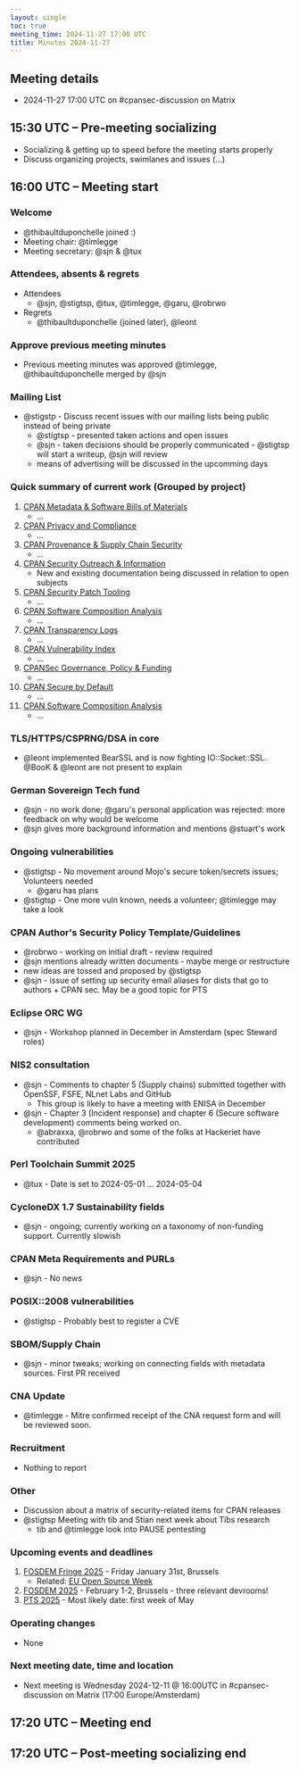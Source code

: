 ```yaml
---
layout: single
toc: true
meeting_time: 2024-11-27 17:00 UTC
title: Minutes 2024-11-27
---
```


## Meeting details

* 2024-11-27 17:00 UTC on #cpansec-discussion on Matrix

## 15:30 UTC – Pre-meeting socializing

*   Socializing & getting up to speed before the meeting starts properly
*   Discuss organizing projects, swimlanes and issues (...)

## 16:00 UTC – Meeting start

### Welcome

*   @thibaultduponchelle joined :)
*   Meeting chair: @timlegge
*   Meeting secretary: @sjn & @tux

### Attendees, absents & regrets

*   Attendees
    * @sjn, @stigtsp, @tux, @timlegge, @garu, @robrwo
*   Regrets
    * @thibaultduponchelle (joined later), @leont

### Approve previous meeting minutes
*   Previous meeting minutes was approved @timlegge, @thibaultduponchelle merged by @sjn

### Mailing List
*   @stigstp - Discuss recent issues with our mailing lists being public instead of being private
    * @stigtsp - presented taken actions and open issues
    * @sjn - taken decisions should be properly communicated - @stigtsp will start a writeup, @sjn will review
    * means of advertising will be discussed in the upcomming days

### Quick summary of current work (Grouped by project)

1.  [CPAN Metadata & Software Bills of Materials](https://github.com/orgs/CPAN-Security/projects/1)
    *   …
2.  [CPAN Privacy and Compliance](https://github.com/orgs/CPAN-Security/projects/9)
    *   …
3.  [CPAN Provenance & Supply Chain Security](https://github.com/orgs/CPAN-Security/projects/3)
    *   …
4.  [CPAN Security Outreach & Information](https://github.com/orgs/CPAN-Security/projects/12)
    *   New and existing documentation being discussed in relation to open subjects
5.  [CPAN Security Patch Tooling](https://github.com/orgs/CPAN-Security/projects/11)
    *   …
6.  [CPAN Software Composition Analysis](https://github.com/orgs/CPAN-Security/projects/6)
    *   …
7.  [CPAN Transparency Logs](https://github.com/orgs/CPAN-Security/projects/2)
    *   …
8.  [CPAN Vulnerability Index](https://github.com/orgs/CPAN-Security/projects/10)
    *   …
9.  [CPANSec Governance, Policy & Funding](https://github.com/orgs/CPAN-Security/projects/7)
    *   …
10. [CPAN Secure by Default](https://github.com/orgs/CPAN-Security/projects/15)
    *   …
11. [CPAN Software Composition Analysis](https://github.com/orgs/CPAN-Security/projects/6)
    *   …

### TLS/HTTPS/CSPRNG/DSA in core
*   @leont implemented BearSSL and is now fighting IO::Socket::SSL. @BooK & @leont are not present to explain

### German Sovereign Tech fund
*   @sjn - no work done; @garu's personal application was rejected: more feedback on why would be welcome
*   @sjn gives more background information and mentions @stuart's work

### Ongoing vulnerabilities
*   @stigtsp - No movement around Mojo's secure token/secrets issues; Volunteers needed
    * @garu has plans
*   @stigtsp - One more vuln known, needs a volunteer; @timlegge may take a look

### CPAN Author's Security Policy Template/Guidelines
*   @robrwo - working on initial draft - review required
*   @sjn mentions already written documents - maybe merge or restructure
*   new ideas are tossed and proposed by @stigtsp
*   @sjn - issue of setting up security email aliases for dists that go to authors + CPAN sec. May be a good topic for PTS

### Eclipse ORC WG
*   @sjn - Workshop planned in December in Amsterdam (spec Steward roles)

### NIS2 consultation
*   @sjn - Comments to chapter 5 (Supply chains) submitted together with OpenSSF, FSFE, NLnet Labs and GitHub
    * This group is likely to have a meeting with ENISA in December
*   @sjn - Chapter 3 (Incident response) and chapter 6 (Secure software development) comments being worked on.
    * @abraxxa, @robrwo and some of the folks at Hackeriet have contributed

### Perl Toolchain Summit 2025
*   @tux - Date is set to 2024-05-01 … 2024-05-04

### CycloneDX 1.7 Sustainability fields
*   @sjn - ongoing; currently working on a taxonomy of non-funding support. Currently slowish

### CPAN Meta Requirements and PURLs
*   @sjn - No news

### POSIX::2008 vulnerabilities
*   @stigtsp - Probably best to register a CVE

### SBOM/Supply Chain
*   @sjn - minor tweaks; working on connecting fields with metadata sources. First PR received

### CNA Update
*   @timlegge - Mitre confirmed receipt of the CNA request form and will be reviewed soon.

### Recruitment
*   Nothing to report

### Other
*   Discussion about a matrix of security-related items for CPAN releases
*   @stigtsp Meeting with tib and Stian next week about Tibs research
    * tib and @timlegge look into PAUSE pentesting

### Upcoming events and deadlines
1. [FOSDEM Fringe 2025](https://fosdem.org/2025/fringe/) - Friday January 31st, Brussels
    * Related: [EU Open Source Week](https://opensourceweek.eu/)
1. [FOSDEM 2025](https://fosdem.org/2025/) - February 1-2, Brussels - three relevant devrooms!
1. [PTS 2025](https://perltoolchainsummit.org/pts2025/) - Most likely date: first week of May

### Operating changes
*   None

### Next meeting date, time and location
*   Next meeting is Wednesday 2024-12-11 @ 16:00UTC in #cpansec-discussion on Matrix (17:00 Europe/Amsterdam)

## 17:20 UTC – Meeting end

## 17:20 UTC – Post-meeting socializing end
